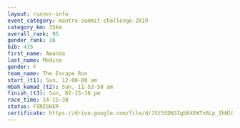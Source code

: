 ```yaml
---
layout: runner-info 
event_category: mantra-summit-challenge-2019 
category_km: 35km 
overall_rank: 95
gender_rank: 16
bib: 415
first_name: Amanda
last_name: Medina
gender: F
team_name: The Escape Run
start_(t1): Sun, 12-00-00 am
mbah_kamad_(t2): Sun, 11-53-58 am
finish_(t3): Sun, 02-15-38 pm
race_time: 14-15-38
status: FINISHER
certificate: https-//drive.google.com/file/d/1St5SDN3IgbhXEWTx6Lp_IhNlOcfcUZhx/view?usp=sharing
---
```

